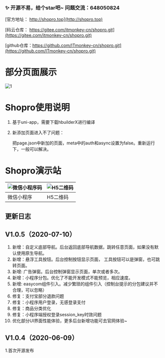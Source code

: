 


###  :sparkles: 开源不易，给个star吧~  问题交流：648050824

 

[官方地址： http://shopro.top](http://shopro.top)

[码云仓库： https://gitee.com/itmonkey-cn/shopro.git](https://gitee.com/itmonkey-cn/shopro.git)

[github仓库：https://github.com/ITmonkey-cn/shopro.git](https://github.com/ITmonkey-cn/shopro.git)


# 部分页面展示
![1](https://images.gitee.com/uploads/images/2020/0710/162852_71fb79d2_2264724.jpeg "b1.jpg")

# Shopro使用说明

1. 基于uni-app，需要下载hbuilderX进行编译

2. 新添加页面进入不了问题：

    把page.json中新加的页面，meta中的auth和async设置为false。重新运行下，一般可以解决。

    

# Shopro演示站

| ![微信小程序码](https://images.gitee.com/uploads/images/2020/0710/155655_84691250_2264724.jpeg "微信小程序码") | ![H5二维码](https://images.gitee.com/uploads/images/2020/0710/155655_c9e61609_2264724.png "H5二维码") |
| -------------------------------------------------------------------------------------------------------- | ------------------------------------------------------------------------------------------------ |
| 微信小程序                                                                                               | H5二维码                                                                                         |




## 更新日志

## V1.0.5（2020-07-10）
1. 新增：自定义底部导航。后台返回底部导航数据，跳转任意页面，如果没有默认使用原生导航。
2. 新增：悬浮工具按钮。后台控制按钮显示页面， 工具按钮可以是弹窗，也可跳转页面。
3. 新增: 广告弹窗。后台控制弹窗显示页面，单次或者多次。
4. 新增：小程序分包。优化了不能开发模式不能预览，相应速度。
5. 新增: easycom组件引入。减少繁琐的组件引入（控制台提示的分包建议并不合理，可以忽略）
6. 修复：支付宝部分退款问题
7. 修复：小程序用户登录，无感登录支付
8. 修复：商品分类优化
9. 修复：小程序端授权登录session_key时效问题
10. 优化部分UI界面性能体验，更多后台新增功能可去官网体验~

## V1.0.4（2020-06-09）

1.首次开源发布




